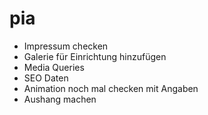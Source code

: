 # pia

- Impressum checken
- Galerie für Einrichtung hinzufügen
- Media Queries
- SEO Daten
- Animation noch mal checken mit Angaben
- Aushang machen
